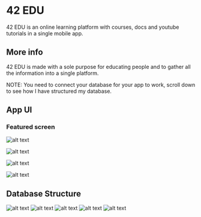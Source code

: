 # 42 EDU

42 EDU is an online learning platform with courses, docs and youtube tutorials in a single mobile app.

## More info

42 EDU is made with a sole purpose for educating people and to gather all the information into a single platform.

NOTE: You need to connect your database for your app to work, scroll down to see how I have structured my database.

## App UI

### Featured screen
![alt text](https://github.com/Premmmm/42-EDU-Online-Learning-Platform/blob/master/assets/screenshots/featuredscreen1.jpg?raw=true)

![alt text](https://github.com/Premmmm/42-EDU-Online-Learning-Platform/blob/master/assets/screenshots/featuredscreen2.jpg?raw=true)

![alt text](https://github.com/Premmmm/42-EDU-Online-Learning-Platform/blob/master/assets/screenshots/courseenroll.jpg?raw=true)

![alt text](https://github.com/Premmmm/42-EDU-Online-Learning-Platform/blob/master/assets/screenshots/videoscreen.jpg?raw=true)

## Database Structure

![alt text](https://github.com/Premmmm/42-EDU-Online-Learning-Platform/blob/master/assets/database%20structure/42Edu%20database%201.png?raw=true)
![alt text](https://github.com/Premmmm/42-EDU-Online-Learning-Platform/blob/master/assets/database%20structure/42Edu%20database%202.png?raw=true)
![alt text](https://github.com/Premmmm/42-EDU-Online-Learning-Platform/blob/master/assets/database%20structure/42Edu%20database%203.png?raw=true)
![alt text](https://github.com/Premmmm/42-EDU-Online-Learning-Platform/blob/master/assets/database%20structure/42Edu%20database%204.png?raw=true)
![alt text](https://github.com/Premmmm/42-EDU-Online-Learning-Platform/blob/master/assets/database%20structure/42Edu%20database%205.png?raw=true)

